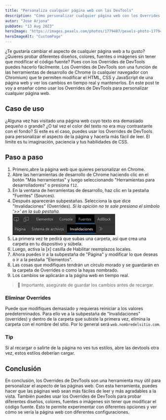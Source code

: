 ```yaml
---
title: "Personaliza cualquier página web con las DevTools"
description: "Cómo personalizar cualquier página web con los Overrides de DevTools."
autor: "Jose Arjona"
pubDate: "13 Aug 2023"
heroImage: "https://images.pexels.com/photos/1779487/pexels-photo-1779487.jpeg?auto=compress&cs=tinysrgb&w=1260&h=750&dpr=1"
heroImageAlt: "CustomPage"
---
```


¿Te gustaría cambiar el aspecto de cualquier página web a tu gusto? ¿Quieres probar diferentes diseños, colores, fuentes o imágenes sin tener que modificar el código fuente? Pues con los Overrides de DevTools puedes hacerlo fácilmente. Los Overrides de DevTools son una función de las herramientas de desarrollo de Chrome (o cualquier navegador con Chromium) que te permiten modificar el HTML, CSS y JavaScript de una página web y ver los cambios en tiempo real y mantenerlos. En este post te voy a enseñar cómo usar los Overrides de DevTools para personalizar cualquier página web.

## Caso de uso

¿Alguna vez has visitado una página web cuyo texto era demasiado pequeño o grande? ¿O tal vez el color del texto no era muy contrastante con el fondo? Si este es el caso, puedes usar los Overrides de DevTools para personalizar el aspecto de la página y hacerla más fácil de leer. El límite es tu imaginación, paciencia y tus habilidades de CSS.

## Paso a paso

1. Primero,abre la página web que quieres personalizar en Chrome.
2. Abre las herramientas de desarrollo de Chrome haciendo clic en el botón "Más herramientas" y luego seleccionando "Herramientas para desarrolladores" o presiona `f12`.
3. En la ventana de herramientas de desarrollo, haz clic en la pestaña "Fuentes" (Sources).
4. Después aparecerán subpestañas. Selecciona la que dice "Invalidaciones" (Overrides). _Si la opición no te sale presiona el simbolo '>>' en la sub pestaña._ ![Imagen Pestañas DevTools](../../assetsBlog/dvtools.png)
5. La primera vez te pedirá que subas una carpeta, así que crea una carpeta en tu dispositivo y súbela.
6. Luego, activa la [x] casilla de Habilitar reemplazos locales.
7. Ahora puedes ir a la subpestaña de "Página" y modificar lo que deseas o ir a la pestaña "Elementos".
8. Las cosas que modifiques tendrán un círculo morado y se guardarán en la carpeta de Overrides o como la hayas nombrado.
9. Los cambios se aplicarán a la página web en tiempo real.

> 🚨 Importante, asegúrate de guardar los cambios antes de recargar.

### Eliminar Overrides

Puede que modifiques demasiado y requieras reiniciar a los valores predeterminados. Para ello ve a la subpestaña de "Invalidaciones" (overrides) y dentro de la carpeta que subiste la primera vez, elimina la carpeta con el nombre del sitio. Por lo general será `web.nombredelsitio.com`.

### Tip

Si al recargar o salirte de la página no ves tus estilos, abre las devtools otra vez, estos estilos deberían cargar.

## Conclusión

En conclusión, los Overrides de DevTools son una herramienta muy útil para personalizar el aspecto de las páginas web. Con esta herramienta, puedes hacer que las páginas web sean más fáciles de leer y más agradables a la vista. También puedes usar los Overrides de DevTools para probar diferentes diseños, colores, fuentes o imágenes sin tener que modificar el código fuente. Esto te permite experimentar con diferentes opciones y ver cómo se vería la página web con diferentes configuraciones.
